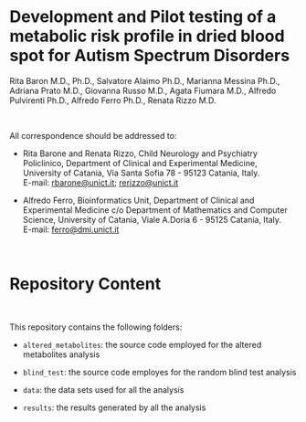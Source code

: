 Development and Pilot testing of a metabolic risk profile in dried blood spot for Autism Spectrum Disorders
===========================================================================================================

Rita Baron M.D., Ph.D., Salvatore Alaimo Ph.D., Marianna Messina Ph.D.,  Adriana
Prato M.D., Giovanna Russo M.D., Agata Fiumara M.D.,  Alfredo Pulvirenti Ph.D.,
Alfredo Ferro Ph.D., Renata Rizzo M.D.

 

All correspondence should be addressed to:

-   Rita Barone and Renata Rizzo, Child Neurology and Psychiatry Policlinico,
    Department of Clinical and Experimental Medicine, University of Catania, Via
    Santa Sofia 78 - 95123 Catania, Italy.  
    E-mail: rbarone@unict.it; rerizzo@unict.it

-   Alfredo Ferro, Bioinformatics Unit, Department of Clinical and Experimental
    Medicine c/o Department of Mathematics and Computer Science, University of
    Catania, Viale A.Doria 6 - 95125 Catania, Italy.  
    E-mail: ferro@dmi.unict.it

 

Repository Content
==================

 

This repository contains the following folders:

-   `altered_metabolites`: the source code employed for the altered metabolites
    analysis

-   `blind_test`: the source code employes for the random blind test analysis

-   `data`: the data sets used for all the analysis

-   `results`: the results generated by all the analysis
